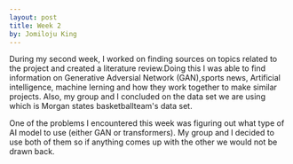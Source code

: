 ```yaml
---
layout: post
title: Week 2
by: Jomiloju King 
---
```


During my second week, I worked on finding sources on topics related
to the project and created a literature review.Doing this I was able to 
find information on Generative Adversial Network (GAN),sports news, Artificial 
intelligence, machine lerning and how they work together to make similar
projects. Also, my group and I concluded on the data set we are using which
is Morgan states basketballteam's data set. 

One of the problems I encountered this week was figuring out what type
of AI model to use (either GAN or transformers). My group and I decided 
to use both of them so if anything comes up with the other we would not 
be drawn back.
